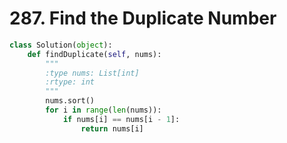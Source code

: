 # 287. Find the Duplicate Number

```python
class Solution(object):
    def findDuplicate(self, nums):
        """
        :type nums: List[int]
        :rtype: int
        """
        nums.sort()
        for i in range(len(nums)):
            if nums[i] == nums[i - 1]:
                return nums[i]
```
